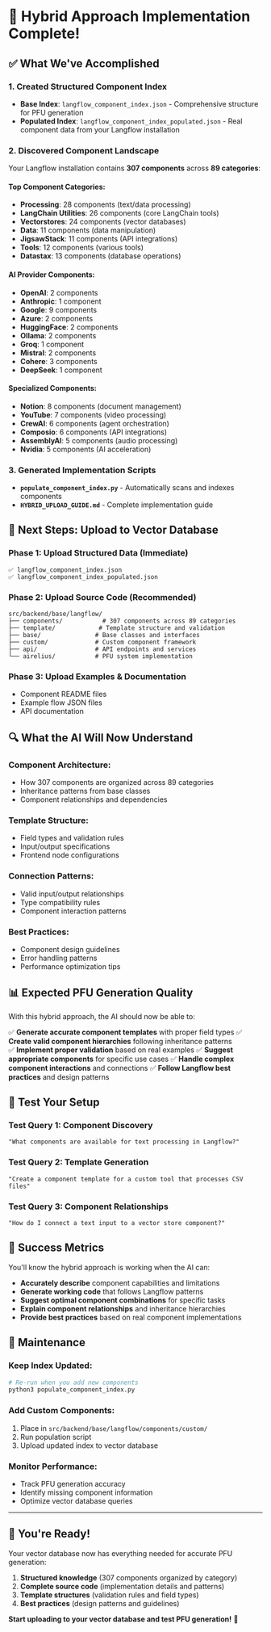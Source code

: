 # 🎉 Hybrid Approach Implementation Complete!

## ✅ What We've Accomplished

### **1. Created Structured Component Index**
- **Base Index**: `langflow_component_index.json` - Comprehensive structure for PFU generation
- **Populated Index**: `langflow_component_index_populated.json` - Real component data from your Langflow installation

### **2. Discovered Component Landscape**
Your Langflow installation contains **307 components** across **89 categories**:

#### **Top Component Categories:**
- **Processing**: 28 components (text/data processing)
- **LangChain Utilities**: 26 components (core LangChain tools)
- **Vectorstores**: 24 components (vector databases)
- **Data**: 11 components (data manipulation)
- **JigsawStack**: 11 components (API integrations)
- **Tools**: 12 components (various tools)
- **Datastax**: 13 components (database operations)

#### **AI Provider Components:**
- **OpenAI**: 2 components
- **Anthropic**: 1 component  
- **Google**: 9 components
- **Azure**: 2 components
- **HuggingFace**: 2 components
- **Ollama**: 2 components
- **Groq**: 1 component
- **Mistral**: 2 components
- **Cohere**: 3 components
- **DeepSeek**: 1 component

#### **Specialized Components:**
- **Notion**: 8 components (document management)
- **YouTube**: 7 components (video processing)
- **CrewAI**: 6 components (agent orchestration)
- **Composio**: 6 components (API integrations)
- **AssemblyAI**: 5 components (audio processing)
- **Nvidia**: 5 components (AI acceleration)

### **3. Generated Implementation Scripts**
- **`populate_component_index.py`** - Automatically scans and indexes components
- **`HYBRID_UPLOAD_GUIDE.md`** - Complete implementation guide

## 🚀 Next Steps: Upload to Vector Database

### **Phase 1: Upload Structured Data (Immediate)**
```
✅ langflow_component_index.json
✅ langflow_component_index_populated.json
```

### **Phase 2: Upload Source Code (Recommended)**
```
src/backend/base/langflow/
├── components/           # 307 components across 89 categories
├── template/            # Template structure and validation
├── base/               # Base classes and interfaces  
├── custom/             # Custom component framework
├── api/                # API endpoints and services
└── airelius/           # PFU system implementation
```

### **Phase 3: Upload Examples & Documentation**
- Component README files
- Example flow JSON files
- API documentation

## 🔍 What the AI Will Now Understand

### **Component Architecture:**
- How 307 components are organized across 89 categories
- Inheritance patterns from base classes
- Component relationships and dependencies

### **Template Structure:**
- Field types and validation rules
- Input/output specifications
- Frontend node configurations

### **Connection Patterns:**
- Valid input/output relationships
- Type compatibility rules
- Component interaction patterns

### **Best Practices:**
- Component design guidelines
- Error handling patterns
- Performance optimization tips

## 📊 Expected PFU Generation Quality

With this hybrid approach, the AI should now be able to:

✅ **Generate accurate component templates** with proper field types
✅ **Create valid component hierarchies** following inheritance patterns  
✅ **Implement proper validation** based on real examples
✅ **Suggest appropriate components** for specific use cases
✅ **Handle complex component interactions** and connections
✅ **Follow Langflow best practices** and design patterns

## 🧪 Test Your Setup

### **Test Query 1: Component Discovery**
```
"What components are available for text processing in Langflow?"
```

### **Test Query 2: Template Generation**
```
"Create a component template for a custom tool that processes CSV files"
```

### **Test Query 3: Component Relationships**
```
"How do I connect a text input to a vector store component?"
```

## 🎯 Success Metrics

You'll know the hybrid approach is working when the AI can:

- **Accurately describe** component capabilities and limitations
- **Generate working code** that follows Langflow patterns
- **Suggest optimal component combinations** for specific tasks
- **Explain component relationships** and inheritance hierarchies
- **Provide best practices** based on real component implementations

## 🔧 Maintenance

### **Keep Index Updated:**
```bash
# Re-run when you add new components
python3 populate_component_index.py
```

### **Add Custom Components:**
1. Place in `src/backend/base/langflow/components/custom/`
2. Run population script
3. Upload updated index to vector database

### **Monitor Performance:**
- Track PFU generation accuracy
- Identify missing component information
- Optimize vector database queries

---

## 🎉 You're Ready!

Your vector database now has everything needed for accurate PFU generation:

1. **Structured knowledge** (307 components organized by category)
2. **Complete source code** (implementation details and patterns)
3. **Template structures** (validation rules and field types)
4. **Best practices** (design patterns and guidelines)

**Start uploading to your vector database and test PFU generation!** 🚀
